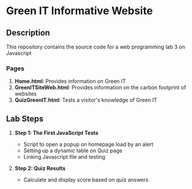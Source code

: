 # Green IT Informative Website

## Description
This repository contains the source code for a web programming lab 3 on Javascript

### Pages
1. **Home.html**: Provides information on Green IT
2. **GreenITSiteWeb.html**: Provides information on the carbon footprint of websites
3. **QuizGreenIT.html**: Tests a visitor's knowledge of Green IT

## Lab Steps
1. **Step 1: The First JavaScript Tests**
   - Script to open a popup on homepage load by an alert
   - Setting up a dynamic table on Quiz page
   - Linking Javascript file and testing

3. **Step 2: Quiz Results**
   - Calculate and display score based on quiz answers
